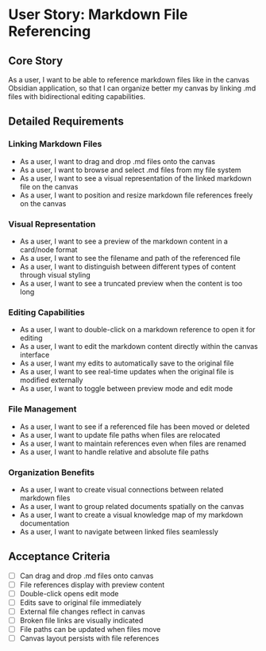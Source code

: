 # User Story: Markdown File Referencing

## Core Story
As a user, I want to be able to reference markdown files like in the canvas Obsidian application, so that I can organize better my canvas by linking .md files with bidirectional editing capabilities.

## Detailed Requirements

### Linking Markdown Files
- As a user, I want to drag and drop .md files onto the canvas
- As a user, I want to browse and select .md files from my file system
- As a user, I want to see a visual representation of the linked markdown file on the canvas
- As a user, I want to position and resize markdown file references freely on the canvas

### Visual Representation
- As a user, I want to see a preview of the markdown content in a card/node format
- As a user, I want to see the filename and path of the referenced file
- As a user, I want to distinguish between different types of content through visual styling
- As a user, I want to see a truncated preview when the content is too long

### Editing Capabilities
- As a user, I want to double-click on a markdown reference to open it for editing
- As a user, I want to edit the markdown content directly within the canvas interface
- As a user, I want my edits to automatically save to the original file
- As a user, I want to see real-time updates when the original file is modified externally
- As a user, I want to toggle between preview mode and edit mode

### File Management
- As a user, I want to see if a referenced file has been moved or deleted
- As a user, I want to update file paths when files are relocated
- As a user, I want to maintain references even when files are renamed
- As a user, I want to handle relative and absolute file paths

### Organization Benefits
- As a user, I want to create visual connections between related markdown files
- As a user, I want to group related documents spatially on the canvas
- As a user, I want to create a visual knowledge map of my markdown documentation
- As a user, I want to navigate between linked files seamlessly

## Acceptance Criteria
- [ ] Can drag and drop .md files onto canvas
- [ ] File references display with preview content
- [ ] Double-click opens edit mode
- [ ] Edits save to original file immediately
- [ ] External file changes reflect in canvas
- [ ] Broken file links are visually indicated
- [ ] File paths can be updated when files move
- [ ] Canvas layout persists with file references
